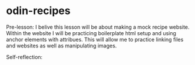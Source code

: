 # odin-recipes

Pre-lesson:
I belive this lesson will be about making a mock recipe website. Within the website I will be practicing boilerplate html setup and using anchor elements with attribues. This will allow me to practice linking files and websites as well as manipulating images. 

Self-reflection:
